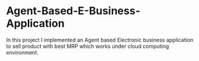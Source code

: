 # Agent-Based-E-Business-Application
In this project I implemented an Agent based Electronic business application to sell product with best MRP which works under cloud computing environment.
